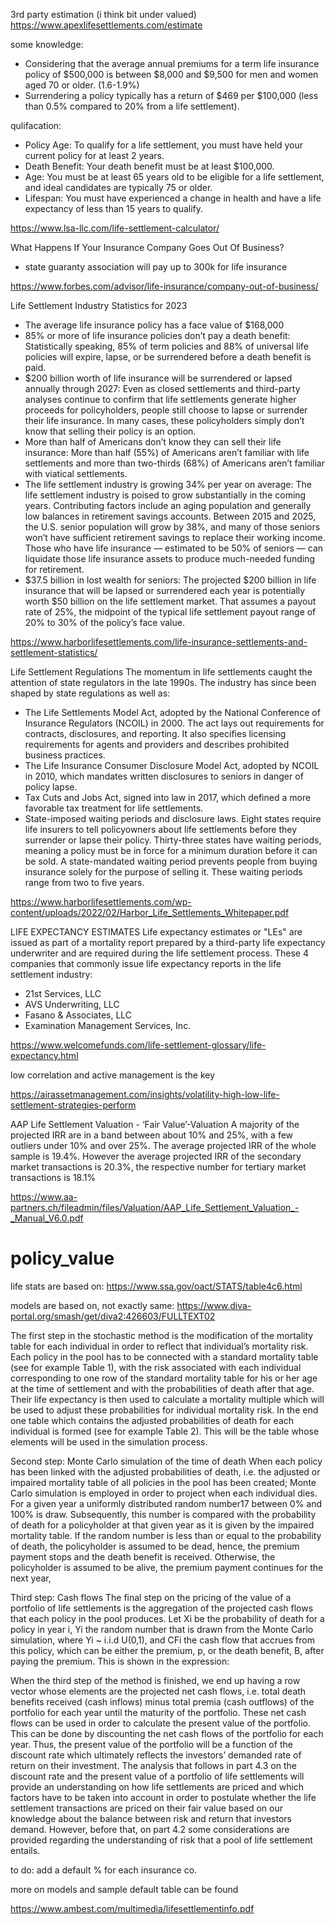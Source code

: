 3rd party estimation (i think bit under valued)
https://www.apexlifesettlements.com/estimate


some knowledge:
- Considering that the average annual premiums for a term life insurance policy of $500,000 is between $8,000 and $9,500 for men and women aged 70 or older. (1.6-1.9%)
- Surrendering a policy typically has a return of $469 per $100,000 (less than 0.5% compared to 20% from a life settlement). 

qulifacation:
- Policy Age: To qualify for a life settlement, you must have held your current policy for at least 2 years.
- Death Benefit: Your death benefit must be at least $100,000.
- Age: You must be at least 65 years old to be eligible for a life settlement, and ideal candidates are typically 75 or older. 
- Lifespan: You must have experienced a change in health and have a life expectancy of less than 15 years to qualify.

https://www.lsa-llc.com/life-settlement-calculator/


What Happens If Your Insurance Company Goes Out Of Business?
- state guaranty association will pay up to 300k for life insurance

https://www.forbes.com/advisor/life-insurance/company-out-of-business/


Life Settlement Industry Statistics for 2023
- The average life insurance policy has a face value of $168,000
- 85% or more of life insurance policies don’t pay a death benefit: Statistically speaking, 85% of term policies and 88% of universal life policies will expire, lapse, or be surrendered before a death benefit is paid.
- $200 billion worth of life insurance will be surrendered or lapsed annually through 2027: Even as closed settlements and third-party analyses continue to confirm that life settlements generate higher proceeds for policyholders, people still choose to lapse or surrender their life insurance. In many cases, these policyholders simply don’t know that selling their policy is an option.
- More than half of Americans don’t know they can sell their life insurance: More than half (55%) of Americans aren’t familiar with life settlements and more than two-thirds (68%) of Americans aren’t familiar with viatical settlements.
- The life settlement industry is growing 34% per year on average: The life settlement industry is poised to grow substantially in the coming years. Contributing factors include an aging population and generally low balances in retirement savings accounts. Between 2015 and 2025, the U.S. senior population will grow by 38%, and many of those seniors won’t have sufficient retirement savings to replace their working income. Those who have life insurance — estimated to be 50% of seniors — can liquidate those life insurance assets to produce much-needed funding for retirement.
- $37.5 billion in lost wealth for seniors: The projected $200 billion in life insurance that will be lapsed or surrendered each year is potentially worth $50 billion on the life settlement market. That assumes a payout rate of 25%, the midpoint of the typical life settlement payout range of 20% to 30% of the policy’s face value. 

https://www.harborlifesettlements.com/life-insurance-settlements-and-settlement-statistics/


Life Settlement Regulations
The momentum in life settlements caught the attention of state regulators in the
late 1990s. The industry has since been shaped by state regulations as well as:
- The Life Settlements Model Act, adopted by the National Conference of
Insurance Regulators (NCOIL) in 2000. The act lays out requirements for
contracts, disclosures, and reporting. It also specifies licensing requirements
for agents and providers and describes prohibited business practices.
- The Life Insurance Consumer Disclosure Model Act, adopted by NCOIL in
2010, which mandates written disclosures to seniors in danger of policy
lapse.
- Tax Cuts and Jobs Act, signed into law in 2017, which defined a more
favorable tax treatment for life settlements.
- State-imposed waiting periods and disclosure laws. Eight states require life
insurers to tell policyowners about life settlements before they surrender or
lapse their policy. Thirty-three states have waiting periods, meaning a policy
must be in force for a minimum duration before it can be sold. A
state-mandated waiting period prevents people from buying insurance solely
for the purpose of selling it. These waiting periods range from two to five
years.

https://www.harborlifesettlements.com/wp-content/uploads/2022/02/Harbor_Life_Settlements_Whitepaper.pdf


LIFE EXPECTANCY ESTIMATES
Life expectancy estimates or "LEs" are issued as part of a mortality report prepared by a third-party life expectancy underwriter and are required during the life settlement process.
These 4 companies that commonly issue life expectancy reports in the life settlement industry:
- 21st Services, LLC
- AVS Underwriting, LLC
- Fasano & Associates, LLC
- Examination Management Services, Inc.

https://www.welcomefunds.com/life-settlement-glossary/life-expectancy.html


low correlation and active management is the key

https://airassetmanagement.com/insights/volatility-high-low-life-settlement-strategies-perform


AAP Life Settlement Valuation - ‘Fair Value’-Valuation
A majority of the projected IRR are in a band between about 10% and 25%, with a few outliers under 10% and over 25%. The average projected IRR of the whole sample is 19.4%. However the average projected IRR of the secondary market transactions is 20.3%, the respective number for tertiary market transactions is 18.1%

https://www.aa-partners.ch/fileadmin/files/Valuation/AAP_Life_Settlement_Valuation_-_Manual_V6.0.pdf


# policy_value

life stats are based on:
https://www.ssa.gov/oact/STATS/table4c6.html

models are based on, not exactly same:
https://www.diva-portal.org/smash/get/diva2:426603/FULLTEXT02

The first step in the stochastic method is the modification of the mortality table for each
individual in order to reflect that individual’s mortality risk. Each policy in the pool has
to be connected with a standard mortality table (see for example Table 1), with the risk
associated with each individual corresponding to one row of the standard mortality table
for his or her age at the time of settlement and with the probabilities of death after that
age. Their life expectancy is then used to calculate a mortality multiple which will be
used to adjust these probabilities for individual mortality risk. In the end one table
which contains the adjusted probabilities of death for each individual is formed (see for
example Table 2). This will be the table whose elements will be used in the simulation
process. 

Second step: Monte Carlo simulation of the time of death
When each policy has been linked with the adjusted probabilities of death, i.e. the
adjusted or impaired mortality table of all policies in the pool has been created; Monte
Carlo simulation is employed in order to project when each individual dies. For a given
year a uniformly distributed random number17 between 0% and 100% is draw.
Subsequently, this number is compared with the probability of death for a policyholder
at that given year as it is given by the impaired mortality table. If the random number is
less than or equal to the probability of death, the policyholder is assumed to be dead,
hence, the premium payment stops and the death benefit is received. Otherwise, the
policyholder is assumed to be alive, the premium payment continues for the next year, 

Third step: Cash flows
The final step on the pricing of the value of a portfolio of life settlements is the
aggregation of the projected cash flows that each policy in the pool produces. Let Xi
 be
the probability of death for a policy in year i, Yi
 the random number that is drawn from
the Monte Carlo simulation, where Yi
 ~ i.i.d U(0,1), and CFi
 the cash flow that accrues
from this policy, which can be either the premium, p, or the death benefit, B, after
paying the premium. This is shown in the expression:

When the third step of the method is finished, we end up having a row vector whose
elements are the projected net cash flows, i.e. total death benefits received (cash
inflows) minus total premia (cash outflows) of the portfolio for each year until the
maturity of the portfolio. These net cash flows can be used in order to calculate the
present value of the portfolio. This can be done by discounting the net cash flows of the
portfolio for each year. Thus, the present value of the portfolio will be a function of the
discount rate which ultimately reflects the investors’ demanded rate of return on their
investment. The analysis that follows in part 4.3 on the discount rate and the present
value of a portfolio of life settlements will provide an understanding on how life
settlements are priced and which factors have to be taken into account in order to
postulate whether the life settlement transactions are priced on their fair value based on
our knowledge about the balance between risk and return that investors demand.
However, before that, on part 4.2 some considerations are provided regarding the
understanding of risk that a pool of life settlement entails.

to do:
add a default % for each insurance co. 

more on models and sample default table can be found

https://www.ambest.com/multimedia/lifesettlementinfo.pdf

